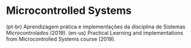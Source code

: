 # Microcontrolled Systems

(pt-br) Aprendizagem prática e implementações da disciplina de Sistemas Microcontrolados (2019).
(en-us) Practical Learning and implementations from Microcontrolled Systems course (2019).